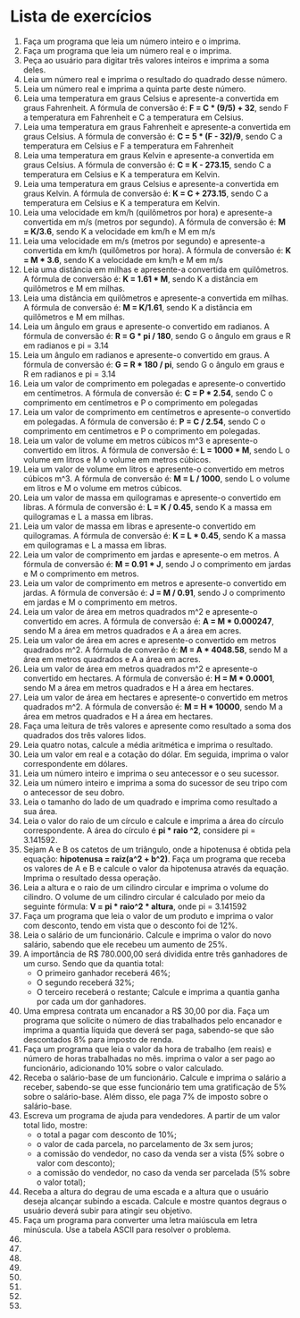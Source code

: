 # Lista de exercícios
1. Faça um programa que leia um número inteiro e o imprima.
2. Faça um programa que leia um número real e o imprima.
3. Peça ao usuário para digitar três valores inteiros e imprima a soma deles.
4. Leia um número real e imprima o resultado do quadrado desse número.
5. Leia um número real e imprima a quinta parte deste número.
6. Leia uma temperatura em graus Celsius e apresente-a convertida em graus Fahrenheit.
A fórmula de conversão é: **F = C * (9/5) + 32**, sendo F a temperatura em Fahrenheit e C a temperatura em Celsius.
7. Leia uma temperatura em graus Fahrenheit e apresente-a convertida em graus Celsius.
A fórmula de conversão é: **C = 5 * (F - 32)/9**, sendo C a temperatura em Celsius e F a temperatura em Fahrenheit
8. Leia uma temperatura em graus Kelvin e apresente-a convertida em graus Celsius.
A fórmula de conversão é: **C = K - 273.15**, sendo C a temperatura em Celsius e K a temperatura em Kelvin.
9. Leia uma temperatura em graus Celsius e apresente-a convertida em graus Kelvin.
A fórmula de conversão é: **K = C + 273.15**, sendo C a temperatura em Celsius e K a temperatura em Kelvin.
10. Leia uma velocidade em km/h (quilômetros por hora) e apresente-a convertida em m/s (metros por segundo).
A fórmula de conversão é: **M = K/3.6**, sendo K a velocidade em km/h e M em m/s
11. Leia uma velocidade em m/s (metros por segundo) e apresente-a convertida em km/h (quilômetros por hora).
A fórmula de conversão é: **K = M * 3.6**, sendo K a velocidade em km/h e M em m/s
12. Leia uma distância em milhas e apresente-a convertida em quilômetros.
A fórmula de conversão é: **K = 1.61 * M**, sendo K a distância em quilômetros e M em milhas.
13. Leia uma distância em quilômetros e apresente-a convertida em milhas.
A fórmula de conversão é: **M = K/1.61**, sendo K a distância em quilômetros e M em milhas.
14. Leia um ângulo em graus e apresente-o convertido em radianos.
A fórmula de conversão é: **R = G * pi / 180**, sendo G o ângulo em graus e R em radianos e pi = 3.14
15. Leia um ângulo em radianos e apresente-o convertido em graus.
A fórmula de conversão é: **G = R * 180 / pi**, sendo G o ângulo em graus e R em radianos e pi = 3.14
16. Leia um valor de comprimento em polegadas e apresente-o convertido em centímetros.
A fórmula de conversão é: **C = P * 2.54**, sendo C o comprimento em centímetros e P o comprimento em polegadas
17. Leia um valor de comprimento em centímetros e apresente-o convertido em polegadas.
A fórmula de conversão é: **P = C / 2.54**, sendo C o comprimento em centímetros e P o comprimento em polegadas.
18. Leia um valor de volume em metros cúbicos m^3 e apresente-o convertido em litros.
A fórmula de conversão é: **L = 1000 * M**, sendo L o volume em litros e M o volume em metros cúbicos.
19. Leia um valor de volume em litros e apresente-o convertido em metros cúbicos m^3.
A fórmula de conversão é: **M = L / 1000**, sendo L o volume em litros e M o volume em metros cúbicos.
20. Leia um valor de massa em quilogramas e apresente-o convertido em libras.
A fórmula de conversão é: **L = K / 0.45**, sendo K a massa em quilogramas e L a massa em libras.
21. Leia um valor de massa em libras e apresente-o convertido em quilogramas.
A fórmula de conversão é: **K = L * 0.45**, sendo K a massa em quilogramas e L a massa em libras.
22. Leia um valor de comprimento em jardas e apresente-o em metros.
A fórmula de conversão é: **M = 0.91 * J**, sendo J o comprimento em jardas e M o comprimento em metros.
23. Leia um valor de comprimento em metros e apresente-o convertido em jardas.
A fórmula de conversão é: **J = M / 0.91**, sendo J o comprimento em jardas e M o comprimento em metros.
24. Leia um valor de área em metros quadrados m^2 e apresente-o convertido em acres.
A fórmula de conversão é: **A = M * 0.000247**, sendo M a área em metros quadrados e A a área em acres.
25. Leia um valor de área em acres e apresente-o convertido em metros quadrados m^2.
A fórmula de converão é: **M = A * 4048.58**, sendo M a área em metros quadrados e A a área em acres.
26. Leia um valor de área em metros quadrados m^2 e apresente-o convertido em hectares.
A fórmula de conversão é: **H = M * 0.0001**, sendo M a área em metros quadrados e H a área em hectares.
27. Leia um valor de área em hectares e apresente-o convertido em metros quadrados m^2.
A fórmula de conversão é: **M = H * 10000**, sendo M a área em metros quadrados e H a área em hectares.
28. Faça uma leitura de três valores e apresente como resultado a soma dos quadrados dos três valores lidos.
29. Leia quatro notas, calcule a média aritmética e imprima o resultado.
30. Leia um valor em real e a cotação do dólar. Em seguida, imprima o valor correspondente em dólares.
31. Leia um número inteiro e imprima o seu antecessor e o seu sucessor.
32. Leia um número inteiro e imprima a soma do sucessor de seu tripo com o antecessor de seu dobro.
33. Leia o tamanho do lado de um quadrado e imprima como resultado a sua área.
34. Leia o valor do raio de um círculo e calcule e imprima a área do círculo correspondente.
A área do círculo é **pi * raio ^2**, considere pi = 3.141592.
35. Sejam A e B os catetos de um triângulo, onde a hipotenusa é obtida pela equação:
**hipotenusa = raiz(a^2 + b^2)**.
Faça um programa que receba os valores de A e B e calcule o valor da hipotenusa através da equação. Imprima o resultado dessa operação.
36. Leia a altura e o raio de um cilindro circular e imprima o volume do cilindro. O volume de um cilindro circular é calculado por meio da seguinte fórmula: **V = pi * raio^2 * altura**, onde pi = 3.141592
37. Faça um programa que leia o valor de um produto e imprima o valor com desconto, tendo em vista que o desconto foi de 12%.
38. Leia o salário de um funcionário. Calcule e imprima o valor do novo salário, sabendo que ele recebeu um aumento de 25%.
39. A importância de R$ 780.000,00 será dividida entre três ganhadores de um curso. Sendo que da quantia total:
    - O primeiro ganhador receberá 46%;
    - O segundo receberá 32%;
    - O terceiro receberá o restante;
    Calcule e imprima a quantia ganha por cada um dor ganhadores.
40. Uma empresa contrata um encanador a R$ 30,00 por dia. Faça um programa que solicite o número de dias trabalhados pelo encanador e imprima a quantia líquida que deverá ser paga, sabendo-se que são descontados 8% para imposto de renda.
41. Faça um programa que leia o valor da hora de trabalho (em reais) e número de horas trabalhadas no mês. imprima o valor a ser pago ao funcionário, adicionando 10% sobre o valor calculado.
42. Receba o salário-base de um funcionário. Calcule e imprima o salário a receber, sabendo-se que esse funcionário tem uma gratificação de 5% sobre o salário-base. Além disso, ele paga 7% de imposto sobre o salário-base.
43. Escreva um programa de ajuda para vendedores. A partir de um valor total lido, mostre:
    - o total a pagar com desconto de 10%;
    - o valor de cada parcela, no parcelamento de 3x sem juros;
    - a comissão do vendedor, no caso da venda ser a vista (5% sobre o valor com desconto);
    - a comissão do vendedor, no caso da venda ser parcelada (5% sobre o valor total);
44. Receba a altura do degrau de uma escada e a altura que o usuário deseja alcançar subindo a escada. Calcule e mostre quantos degraus o usuário deverá subir para atingir seu objetivo.
45. Faça um programa para converter uma letra maiúscula em letra minúscula. Use a tabela ASCII para resolver o problema.
46.
47.
48.
49.
50.
51.
52.
53.